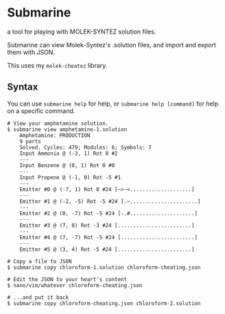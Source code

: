# Submarine
a tool for playing with MOLEK-SYNTEZ solution files.

Submarine can view Molek-Syntez's .solution files, and import and export them with JSON.

This uses my `molek-cheatez` library.

## Syntax

You can use `submarine help` for help, or `submarine help [command]` for help on a specific command.

```
# View your amphetamine solution.
$ submarine view amphetamine-1.solution
    Amphetamine: PRODUCTION
    9 parts
    Solved. Cycles: 479; Modules: 6; Symbols: 7
    Input Ammonia @ (-3, 1) Rot 0 #2
    ---
    Input Benzene @ (0, 1) Rot 0 #0
    ---
    Input Propene @ (-1, 0) Rot -5 #1
    ---
    Emitter #0 @ (-7, 1) Rot 0 #24 [~>-<....................]
    ---
    Emitter #1 @ (-2, -5) Rot -5 #24 [.~......................]
    ---
    Emitter #2 @ (0, -7) Rot -5 #24 [-.#.....................]
    ---
    Emitter #3 @ (7, 0) Rot -3 #24 [........................]
    ---
    Emitter #4 @ (7, -7) Rot -5 #24 [........................]
    ---
    Emitter #5 @ (3, 4) Rot -5 #24 [........................]

# Copy a file to JSON
$ submarine copy chloroform-1.solution chloroform-cheating.json

# Edit the JSON to your heart's content
$ nano/vim/whatever chloroform-cheating.json

# ...and put it back
$ submarine copy chloroform-cheating.json chloroform-2.solution
```